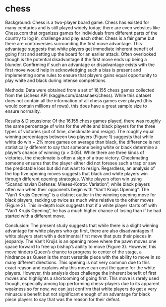 # chess

Background:
Chess is a two-player board game. Chess has existed for many centuries and is still played widely today; there are even websites like Chess.com that organizes games for individuals from different parts of the country to log in, challenge and play each other. Chess is a fair game but there are controversies surrounding the first move advantage. This advantage suggests that white players get immediate inherent benefit of going first and setting up the board for an earlier attack. Often overlooked though is the potential disadvantage if the first move ends up being a blunder. Confirming if such an advantage or disadvantage exists with the first move would help in acknowledging such a bias is present and implementing some rules to ensure that players gains equal opportunity to play white and black during intense competitions.

Methods:
Data were obtained from a set of 16,155 chess games collected from the Lichess API (kaggle.com/datasnaek/chess). While this dataset does not contain all the information of all chess games ever played (this would contain millions of rows), this does have a great sample size to ensure normality.

Results & Discussions:
Of the 16,155 chess games played, there was roughly the same percentage of wins for the white and black players for the three types of victories (out of time, checkmate and resign). The roughly equal winning percentages between two players (Figure 1) suggests that while white do win ~ 2% more games on average than black, the difference is not statistically different to say that someone being white or black determine a player’s chance of winning (p > 0.05).
While there are three kinds of victories, the checkmate is often a sign of a true victory. Checkmating someone ensures that the player either did not foresee such a trap or saw the predictable loss but did not want to resign. Regardless, an analysis of the top five opening moves suggests that black and white players win through different opening strategies. White players often win using “Scanadinavian Defense: Mieses-Kotroc Variation”, while black players often win when their opponents begin with “Van’t Kruijs Opening”. The “Van’t Krujis Opening” is a distinct outlier in the winning opening move for black players, racking up twice as much wins relative to the other moves (Figure 2). This in-depth look suggests that if a white player starts off with “Van’t Krujis Opening”, he has a much higher chance of losing than if he had started with a different move.

Conclusion:
The present study suggests that while there is a slight winning advantage for white players who go first, there are also disadvantages if white players start with a detrimental first move that puts their pieces in jeopardy. The Van’t Krujis is an opening move where the pawn moves one space forward to free up bishop’s ability to move (Figure 3). However, this move hinders Queen’s chance to progress to center of the stage, a hindrance as Queen is the most versatile piece with the ability to move in so many different directions. This opening is not very common due to this exact reason and explains why this move can cost the game for the white players. However, this analysis does challenge the inherent benefit of first moves and highlights a shortcoming of going first. This move is rarely used though, especially among top performing chess-players due to its apparent weakness so for now, we can just confirm that white players do get a very minuscule benefit but not significant enough of an advantage for black piece players to say that was the reason for their defeat.
